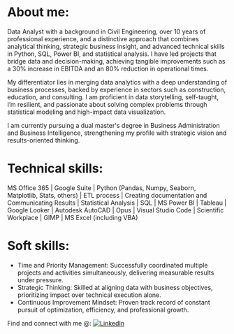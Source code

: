 # About me:
Data Analyst with a background in Civil Engineering, over 10 years of professional experience, and a distinctive approach that combines analytical thinking, strategic business insight, and advanced technical skills in Python, SQL, Power BI, and statistical analysis. I have led projects that bridge data and decision-making, achieving tangible improvements such as a 30% increase in EBITDA and an 80% reduction in operational times.

My differentiator lies in merging data analytics with a deep understanding of business processes, backed by experience in sectors such as construction, education, and consulting. I am proficient in data storytelling, self-taught, I’m resilient, and passionate about solving complex problems through statistical modeling and high-impact data visualization.

I am currently pursuing a dual master's degree in Business Administration and Business Intelligence, strengthening my profile with strategic vision and results-oriented thinking.

# Technical skills:
MS Office 365 | Google Suite | Python (Pandas, Numpy, Seaborn, Matplotlib, Stats, others) | ETL process | Creating documentation and Communicating Results | Statistical Analysis | SQL | MS Power BI | Tableau | Google Looker | Autodesk AutoCAD | Opus | Visual Studio Code | Scientific Workplace | GIMP | MS Excel (including VBA)

# Soft skills:
* Time and Priority Management: Successfully coordinated multiple projects and activities simultaneously, delivering measurable results under pressure.
* Strategic Thinking: Skilled at aligning data with business objectives, prioritizing impact over technical execution alone.
* Continuous Improvement Mindset: Proven track record of constant pursuit of optimization, efficiency, and professional growth.

<!-- Open link in new tab:
<a href="https://www.linkedin.com/in/marielalegoma/" target="_blank">
  <img src="https://img.shields.io/badge/linkedin-%230077B5.svg?style=for-the-badge&logo=linkedin&logoColor=white" alt="LinkedIn">
</a>-->
Find and connect with me @: [![LinkedIn](https://img.shields.io/badge/linkedin-%23295F98.svg?style=for-the-badge&logo=linkedin&logoColor=white)](https://www.linkedin.com/in/jmrrt920119/)
